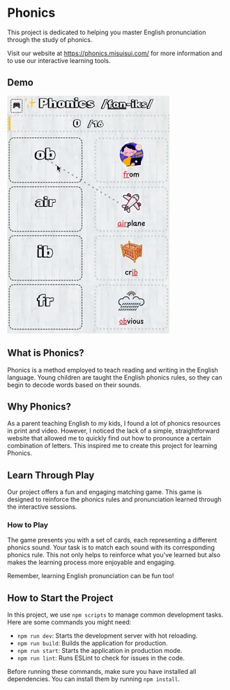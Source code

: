 # Phonics

This project is dedicated to helping you master English pronunciation through the study of phonics.

Visit our website at https://phonics.misuisui.com/ for more information and to use our interactive learning tools.

## Demo

![Phonics Demo](./demo.gif)

## What is Phonics?

Phonics is a method employed to teach reading and writing in the English language. Young children are taught the English phonics rules, so they can begin to decode words based on their sounds.

## Why Phonics?

As a parent teaching English to my kids, I found a lot of phonics resources in print and video. However, I noticed the lack of a simple, straightforward website that allowed me to quickly find out how to pronounce a certain combination of letters. This inspired me to create this project for learning Phonics.

## Learn Through Play

Our project offers a fun and engaging matching game. This game is designed to reinforce the phonics rules and pronunciation learned through the interactive sessions.

### How to Play

The game presents you with a set of cards, each representing a different phonics sound. Your task is to match each sound with its corresponding phonics rule. This not only helps to reinforce what you've learned but also makes the learning process more enjoyable and engaging.

Remember, learning English pronunciation can be fun too!

## How to Start the Project

In this project, we use `npm scripts` to manage common development tasks. Here are some commands you might need:

- `npm run dev`: Starts the development server with hot reloading.
- `npm run build`: Builds the application for production.
- `npm run start`: Starts the application in production mode.
- `npm run lint`: Runs ESLint to check for issues in the code.

Before running these commands, make sure you have installed all dependencies. You can install them by running `npm install`.
